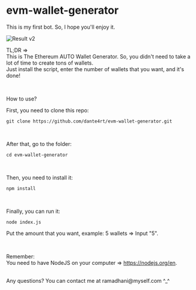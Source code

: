 # evm-wallet-generator

This is my first bot. So, I hope you'll enjoy it.

![Result v2](https://gcdnb.pbrd.co/images/SnX5DbPnnKhR.png)

TL;DR => <br>
This is The Ethereum AUTO Wallet Generator. So, you didn't need to take a lot of time to create tons of wallets. <br>
Just install the script, enter the number of wallets that you want, and it's done!

<br>

How to use?

First, you need to clone this repo: <br>
```
git clone https://github.com/dante4rt/evm-wallet-generator.git
```

<br>

After that, go to the folder: <br>
```
cd evm-wallet-generator
```

<br>

Then, you need to install it: <br>
```
npm install
```

<br>

Finally, you can run it: <br>
```
node index.js
```

Put the amount that you want, example: 5 wallets => Input "5".

<br>

Remember: <br>
You need to have NodeJS on your computer => https://nodejs.org/en.

<br>
Any questions? You can contact me at ramadhani@myself.com ^_^
